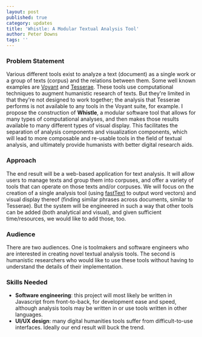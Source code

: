 ```yaml
---
layout: post
published: true
category: updates
title: 'Whistle: A Modular Textual Analysis Tool'
author: Peter Downs
tags: ''
---
```

### Problem Statement
Various different tools exist to analyze a text (document) as a single work or a group of texts (corpus) and the relations between them. Some well known examples are [Voyant](http://voyant-tools.org) and [Tesserae](http://tesserae.caset.buffalo.edu/). These tools use computational techniques to augment humanistic research of texts. But they're limited in that they're not designed to work together; the analysis that Tesserae performs is not available to any tools in the Voyant suite, for example. I propose the construction of **Whistle**, a modular software tool that allows for many types of computational analyses, and then makes those results available to many different types of visual display. This facilitates the separation of analysis components and visualization components, which will lead to more composable and re-usable tools in the field of textual analysis, and ultimately provide humanists with better digital research aids.

### Approach
The end result will be a web-based application for text analysis. It will allow users to manage texts and group them into corpuses, and offer a variety of tools that can operate on those texts and/or corpuses. We will focus on the creation of a single analysis tool (using [fastText](https://github.com/facebookresearch/fastText) to output word vectors) and visual display thereof (finding similar phrases across documents, similar to Tesserae). But the system will be engineered in such a way that other tools can be added (both analytical and visual), and given sufficient time/resources, we would like to add those, too.

### Audience
There are two audiences. One is toolmakers and software engineers who are interested in creating novel textual analysis tools. The second is humanistic researchers who would like to use these tools without having to understand the details of their implementation.

### Skills Needed
- **Software engineering**: this project will most likely be written in Javascript from front-to-back, for development ease and speed, although analysis tools may be written in or use tools written in other languages.
- **UI/UX design**: many digital humanities tools suffer from difficult-to-use interfaces. Ideally our end result will buck the trend.